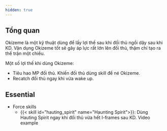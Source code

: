 ```yaml
---
hidden: true
---
```

## Tổng quan

Okizeme là một kỹ thuật dùng để lấy lợi thế sau khi đối thủ ngồi dậy sau khi KD. Vận dụng Okizeme tốt sẽ gây áp lực rất lớn lên đối thủ, thậm chí tạo ra thế trận một chiều.

Một số lợi thế khi dùng Okizeme:
- Tiêu hao MP đối thủ. Khiến đối thủ dùng skill để né Okizeme.
- Recatch đối thủ ngay khi vừa wake up.

## Essential
- Force skills
  - {{< skill id="hauting_spirit" name="Haunting Spirit">}}: Dùng Hauting Spirit ngay khi đối thủ vừa hết I-frames sau KD. Video example